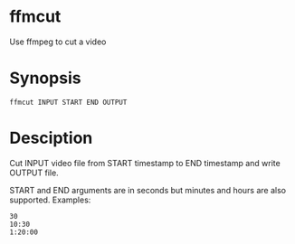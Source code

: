 # ffmcut

Use ffmpeg to cut a video

# Synopsis

	ffmcut INPUT START END OUTPUT

# Desciption

Cut INPUT video file from START timestamp to END timestamp and write OUTPUT file.

START and END arguments are in seconds but minutes and hours are also supported. Examples:

	30
	10:30
	1:20:00
